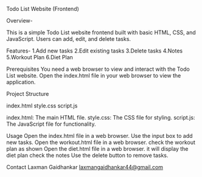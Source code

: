 Todo List Website (Frontend)

Overview-

This is a simple Todo List website frontend built with basic HTML, CSS, and JavaScript. Users can add, edit, and delete tasks.

Features-
1.Add new tasks
2.Edit existing tasks
3.Delete tasks
4.Notes
5.Workout Plan
6.Diet Plan

Prerequisites
You need a web browser to view and interact with the Todo List website.
Open the index.html file in your web browser to view the application.

Project Structure


index.html
style.css
script.js

index.html: The main HTML file.
style.css: The CSS file for styling.
script.js: The JavaScript file for functionality.


Usage
Open the index.html file in a web browser.
Use the input box to add new tasks.
Open the workout.html file in a web browser.
check the workout plan as shown 
Open the diet.html file in a web browser.
it will display the diet plan
check the notes 
Use the delete button to remove tasks.

Contact
Laxman Gaidhankar 
laxmangaidhankar44@gmail.com

